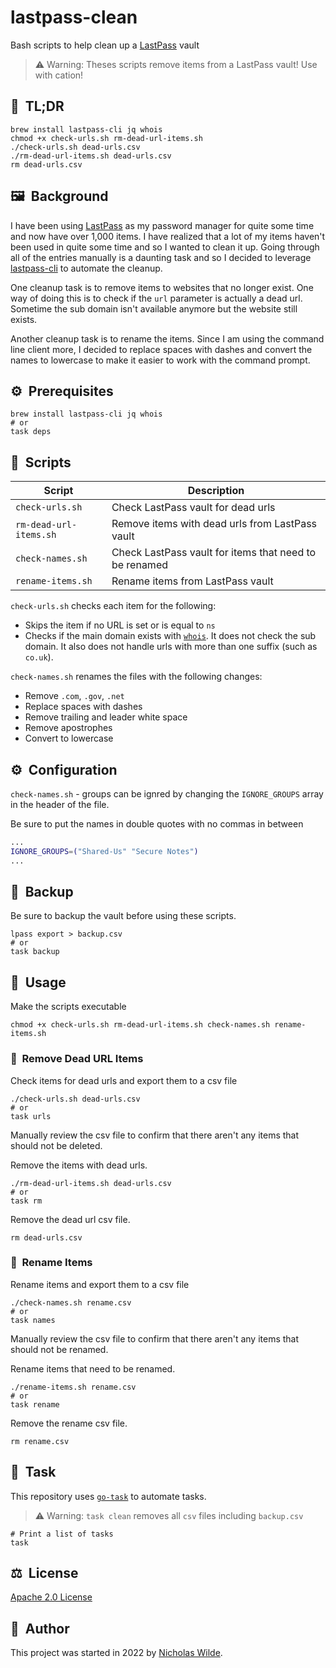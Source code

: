 # lastpass-clean

Bash scripts to help clean up a [LastPass][1] vault

> :warning: Warning: Theses scripts remove items from a LastPass vault! Use with cation!

## :rocket:&nbsp; TL;DR

```shell
brew install lastpass-cli jq whois
chmod +x check-urls.sh rm-dead-url-items.sh
./check-urls.sh dead-urls.csv
./rm-dead-url-items.sh dead-urls.csv
rm dead-urls.csv
```

## :framed_picture:&nbsp; Background

I have been using [LastPass][1] as my password manager for quite some time and now have over 1,000 items.
I have realized that a lot of my items haven't been used in quite some time and so I wanted to clean it up.
Going through all of the entries manually is a daunting task and so I decided to leverage [lastpass-cli][3] to automate the cleanup.

One cleanup task is to remove items to websites that no longer exist.
One way of doing this is to check if the `url` parameter is actually a dead url.
Sometime the sub domain isn't available anymore but the website still exists.

Another cleanup task is to rename the items. Since I am using the command line client more, I decided to replace spaces with
dashes and convert the names to lowercase to make it easier to work with the command prompt.

## :gear:&nbsp; Prerequisites

```shell
brew install lastpass-cli jq whois
# or
task deps
```

## :scroll:&nbsp; Scripts

| Script                  | Description                                             |
|-------------------------|---------------------------------------------------------|
| `check-urls.sh`         | Check LastPass vault for dead urls                      |
| `rm-dead-url-items.sh`  | Remove items with dead urls from LastPass vault         |
| `check-names.sh`        | Check LastPass vault for items that need to be renamed  |
| `rename-items.sh`       | Rename items from LastPass vault                        |

`check-urls.sh` checks each item for the following:
- Skips the item if no URL is set or is equal to `ns`
- Checks if the main domain exists with [`whois`][4]. It does not check the sub domain. It also does not handle urls
with more than one suffix (such as `co.uk`).

`check-names.sh` renames the files with the following changes:
- Remove `.com`, `.gov`, `.net`
- Replace spaces with dashes
- Remove trailing and leader white space
- Remove apostrophes
- Convert to lowercase

## :gear:&nbsp; Configuration

`check-names.sh` - groups can be ignred by changing the `IGNORE_GROUPS` array in the header of the file. 

Be sure to put the names in double quotes with no commas in between

```bash
...
IGNORE_GROUPS=("Shared-Us" "Secure Notes")
...
```

## :floppy_disk:&nbsp; Backup

Be sure to backup the vault before using these scripts.

```shell
lpass export > backup.csv
# or
task backup
```

## :book:&nbsp; Usage

Make the scripts executable

```shell
chmod +x check-urls.sh rm-dead-url-items.sh check-names.sh rename-items.sh
```

### :link:&nbsp; Remove Dead URL Items

Check items for dead urls and export them to a csv file

```shell
./check-urls.sh dead-urls.csv
# or
task urls
```

Manually review the csv file to confirm that there aren't any items that should not be deleted.

Remove the items with dead urls.

```shell
./rm-dead-url-items.sh dead-urls.csv
# or
task rm
```

Remove the dead url csv file.

```shell
rm dead-urls.csv
```

### :open_file_folder:&nbsp; Rename Items

Rename items and export them to a csv file

```shell
./check-names.sh rename.csv
# or
task names
```

Manually review the csv file to confirm that there aren't any items that should not be renamed.

Rename items that need to be renamed.

```shell
./rename-items.sh rename.csv
# or
task rename
```

Remove the rename csv file.

```shell
rm rename.csv
```

## :robot:&nbsp; Task

This repository uses [`go-task`][5] to automate tasks.

> :warning: Warning: `task clean` removes all `csv` files including `backup.csv` 

```shell
# Print a list of tasks
task
```

## :balance_scale:&nbsp; License

[Apache 2.0 License](../LICENSE)

## :pencil:&nbsp; Author

This project was started in 2022 by [Nicholas Wilde][2].

[1]: https://www.lastpass.com/
[2]: https://github.com/nicholaswilde/
[3]: https://github.com/lastpass/lastpass-cli/
[4]: https://manpages.debian.org/stretch/whois/whois.1.en.html
[5]: https://taskfile.dev/#/
